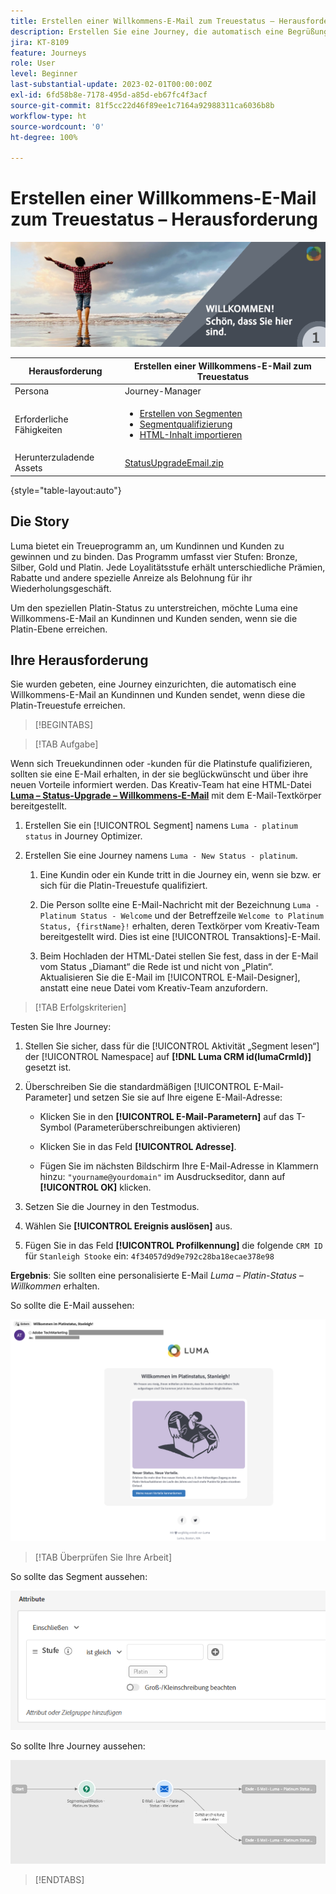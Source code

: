 ```yaml
---
title: Erstellen einer Willkommens-E-Mail zum Treuestatus – Herausforderung
description: Erstellen Sie eine Journey, die automatisch eine Begrüßungs-E-Mail an Kundinnen und Kunden sendet, wenn diese eine Treuestufe erreichen.
jira: KT-8109
feature: Journeys
role: User
level: Beginner
last-substantial-update: 2023-02-01T00:00:00Z
exl-id: 6fd58b8e-7178-495d-a85d-eb67fc4f3acf
source-git-commit: 81f5cc22d46f89ee1c7164a92988311ca6036b8b
workflow-type: ht
source-wordcount: '0'
ht-degree: 100%

---
```


# Erstellen einer Willkommens-E-Mail zum Treuestatus – Herausforderung

![Willkommens-E-Mail zum Treuestatus – Herausforderung: Banner](/help/challenges/assets/email-assets/luma-transactional-onboarding-1.png)

| Herausforderung | Erstellen einer Willkommens-E-Mail zum Treuestatus |
|---|---|
| Persona | Journey-Manager |
| Erforderliche Fähigkeiten | <ul><li>[Erstellen von Segmenten](https://experienceleague.adobe.com/docs/journey-optimizer-learn/tutorials/profiles-segments-subscriptions/create-segments.html?lang=de)</li> <li>[Segmentqualifizierung](https://experienceleague.adobe.com/docs/journey-optimizer-learn/tutorials/create-journeys/use-case-read-segment-qualification.html?lang=de)</li><li>[HTML-Inhalt importieren](https://experienceleague.adobe.com/docs/journey-optimizer-learn/tutorials/email-channel/import-and-author-html-email-content.html?lang=de)</li></ul> |
| Herunterzuladende Assets | [StatusUpgradeEmail.zip](/help/challenges/assets/email-assets/StatusUpgradeEmail.zip) |

{style="table-layout:auto"}

## Die Story

Luma bietet ein Treueprogramm an, um Kundinnen und Kunden zu gewinnen und zu binden. Das Programm umfasst vier Stufen: Bronze, Silber, Gold und Platin. Jede Loyalitätsstufe erhält unterschiedliche Prämien, Rabatte und andere spezielle Anreize als Belohnung für ihr Wiederholungsgeschäft.

Um den speziellen Platin-Status zu unterstreichen, möchte Luma eine Willkommens-E-Mail an Kundinnen und Kunden senden, wenn sie die Platin-Ebene erreichen.

## Ihre Herausforderung

Sie wurden gebeten, eine Journey einzurichten, die automatisch eine Willkommens-E-Mail an Kundinnen und Kunden sendet, wenn diese die Platin-Treuestufe erreichen.

>[!BEGINTABS]

>[!TAB Aufgabe]

Wenn sich Treuekundinnen oder -kunden für die Platinstufe qualifizieren, sollten sie eine E-Mail erhalten, in der sie beglückwünscht und über ihre neuen Vorteile informiert werden. Das Kreativ-Team hat eine HTML-Datei **[Luma – Status-Upgrade – Willkommens-E-Mail](/help/challenges/assets/email-assets/StatusUpgradeEmail.zip)** mit dem E-Mail-Textkörper bereitgestellt.

1. Erstellen Sie ein [!UICONTROL Segment] namens `Luma - platinum status` in Journey Optimizer.

1. Erstellen Sie eine Journey namens `Luma - New Status - platinum`.

   1. Eine Kundin oder ein Kunde tritt in die Journey ein, wenn sie bzw. er sich für die Platin-Treuestufe qualifiziert.

   1. Die Person sollte eine E-Mail-Nachricht mit der Bezeichnung `Luma - Platinum Status - Welcome` und der Betreffzeile `Welcome to Platinum Status, {firstName}!` erhalten, deren Textkörper vom Kreativ-Team bereitgestellt wird. Dies ist eine [!UICONTROL Transaktions]-E-Mail.

   1. Beim Hochladen der HTML-Datei stellen Sie fest, dass in der E-Mail vom Status „Diamant“ die Rede ist und nicht von „Platin“. Aktualisieren Sie die E-Mail im [!UICONTROL E-Mail-Designer], anstatt eine neue Datei vom Kreativ-Team anzufordern.

>[!TAB Erfolgskriterien]

Testen Sie Ihre Journey:

1. Stellen Sie sicher, dass für die [!UICONTROL Aktivität „Segment lesen“] der [!UICONTROL Namespace] auf **[!DNL Luma CRM id(lumaCrmId)]** gesetzt ist.

1. Überschreiben Sie die standardmäßigen [!UICONTROL E-Mail-Parameter] und setzen Sie sie auf Ihre eigene E-Mail-Adresse:
   * Klicken Sie in den **[!UICONTROL E-Mail-Parametern]** auf das T-Symbol (Parameterüberschreibungen aktivieren)

   * Klicken Sie in das Feld **[!UICONTROL Adresse]**.

   * Fügen Sie im nächsten Bildschirm Ihre E-Mail-Adresse in Klammern hinzu: `"yourname@yourdomain"` im Ausdruckseditor, dann auf **[!UICONTROL OK]** klicken.

1. Setzen Sie die Journey in den Testmodus.

1. Wählen Sie **[!UICONTROL Ereignis auslösen]** aus.

1. Fügen Sie in das Feld **[!UICONTROL Profilkennung]** die folgende `CRM ID` für `Stanleigh Stooke` ein: `4f34057d9d9e792c28ba18ecae378e98`

**Ergebnis**: Sie sollten eine personalisierte E-Mail *Luma – Platin-Status – Willkommen* erhalten.

So sollte die E-Mail aussehen:

![Luma – Status-Upgrade – Willkommens-E-Mail](/help/challenges/assets/status-upgrade-welcome-email.png)

>[!TAB Überprüfen Sie Ihre Arbeit]

So sollte das Segment aussehen:

![Luma – Platinstatus-Segment](/help/challenges/assets/segment-luma-platinum-status.png)

So sollte Ihre Journey aussehen:

![platinum-status-upgrade-journey](/help/challenges/assets/journey-luma-status-upgrade.png)

>[!ENDTABS]
